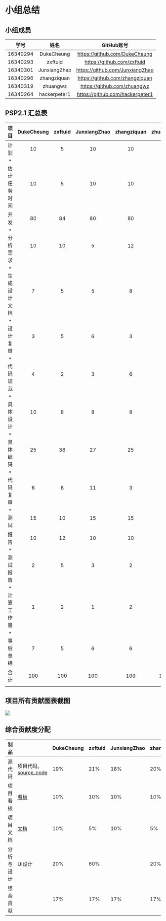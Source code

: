 # 小组总结

## 小组成员

|   学号   |  姓名  |           GitHub账号            |
| :------: | :----: | :-----------------------------: |
| 16340294 |  DukeCheung  |  https://github.com/DukeCheung  |
| 16340293 | zxftuid |   https://github.com/zxftuid    |
| 16340301 | JunxiangZhao | https://github.com/JunxiangZhao |
| 16340296 | zhangziquan | https://github.com/zhangziquan  |
| 16340319 | zhuangwz |   https://github.com/zhuangwz   |
| 16340264 | hackerpeter1 | https://github.com/hackerpeter1 |

## PSP2.1 汇总表

|      项目      | DukeCheung | zxftuid | JunxiangZhao | zhangziquan | zhuangwz | hackerpeter1 |
| :------------: | :--: | :----: | :----: | :----: | :----: | :----: |
|      计划      |   10   |   5    |    10    |   10     |    5    | 10 |
| * 估计任务时间 |   10  |   5   |    10    |    10    |     5   | 10 |
|      开发      |   80   |   84   |    80    |   80     |    85    | 20 |
|   * 分析需求   |   10   |   10   |    5    |   12     |    7    | 20 |
| * 生成设计文档 |   7   |   5    |    5    |    8    |    5    | 20 |
|   * 设计复审   |   3   |   5    |    6    |    3    |    2    | 10 |
|   * 代码规范   |   4   |   2    |     3   |    6    |    3    | 10 |
|   * 具体设计   |    10  |   8   |    8    |    8    |    20    | 10 |
|    * 具体编码     |   25   | 36 |    27   |     25      |   35   | 10 |
|   * 代码复审   |   6   |   8   |    11    |    3    |    3    | 2 |
|    * 测试      |   15   |   10   |    15    |   15     |    10    | 10 |
|    报告        |  10   | 12 |  10    |   10    |     10    | 50 |
|   * 测试报告   |   2   | 5 |    3    |   2     |     1   | 20 |
|  * 计算工作量  |   1   | 2 |    1    |    2    |     1   | 2 |
|  * 事后总结    |   7   | 5 |     6   |     6   |     8   | 5 |
|      合计      |   100   | 100 |    100    |   100     |    100    | 100 |
|                |      |        |        |        |        |        |



## 项目所有贡献图表截图

![](https://raw.githubusercontent.com/zxftuid/picbed/image/img/20190623201852.png)





## 综合贡献度分配

| 制品       |                                                              | DukeCheung | zxftuid | JunxiangZhao | zhangziquan | zhuangwz | hackerpeter1 |
| ---------- | ------------------------------------------------------------ | ---- | ------ | ------ | ------ | ------ | ------ |
| 源代码     | 项目代码。<br />[source_code](https://github.com/TeamWeGo/source_code) | 19%  | 21%    | 18%    | 20%    | 17%    | 5%     |
| 项目看板   | [看板](https://github.com/TeamWeGo/teamwego/projects)        | 10%  | 10%    | 10%    | 10%    | 10%    | 50%    |
| 项目文档   | [文档](https://teamwego.github.io/dashboard/)                | 10%  | 5%     | 10%    | 5%     | 10%    | 60%    |
| 分析与设计 | UI设计                                                       | 20%  | 60%    |        | 20%    |        |        |
| 综合贡献   |                                                              | 17%  | 17%    | 17%    | 17%    | 16%    | 16%    |

